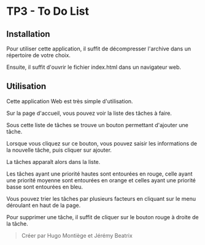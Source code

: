 # TP3 - To Do List

## Installation

Pour utiliser cette application, il suffit de décompresser l'archive dans un répertoire de votre choix.

Ensuite, il suffit d'ouvrir le fichier index.html dans un navigateur web.

## Utilisation

Cette application Web est très simple d'utilisation.

Sur la page d'accueil, vous pouvez voir la liste des tâches à faire.

Sous cette liste de tâches se trouve un bouton permettant d'ajouter une tâche.

Lorsque vous cliquez sur ce bouton, vous pouvez saisir les informations de la nouvelle tâche, puis cliquer sur ajouter.

La tâches apparaît alors dans la liste.

Les tâches ayant une priorité hautes sont entourées en rouge, celle ayant une priorité moyenne sont entourées en orange
et celles ayant une priorité basse sont entourées en bleu.

Vous pouvez trier les tâches par plusieurs facteurs en cliquant sur le menu déroulant en haut de la page.

Pour supprimer une tâche, il suffit de cliquer sur le bouton rouge à droite de la tâche.

> Créer par Hugo Montiège et Jérémy Beatrix
